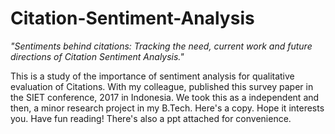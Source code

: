# Citation-Sentiment-Analysis
_"Sentiments behind citations: Tracking the need, current work and future directions of Citation Sentiment Analysis."_

This is a study of the importance of sentiment analysis for qualitative evaluation of Citations. With my colleague, published this survey paper in the SIET conference, 2017 in Indonesia. We took this as a independent and then, a minor research project in my B.Tech. Here's a copy. Hope it interests you. Have fun reading! There's also a ppt attached for convenience. 
